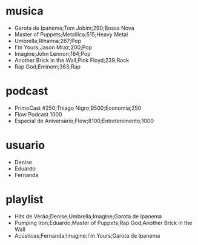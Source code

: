 # musica
- Garota de Ipanema;Tom Jobim;290;Bossa Nova
- Master of Puppets;Metallica;515;Heavy Metal
- Umbrella;Rihanna;267;Pop
- I'm Yours;Jason Mraz;200;Pop
- Imagine;John Lennon;184;Pop
- Another Brick in the Wall;Pink Floyd;239;Rock
- Rap God;Eminem;363;Rap

# podcast
- PrimoCast #250;Thiago Nigro;9500;Economia;250
- Flow Podcast 1000 
- Especial de Aniversário;Flow;8100;Entretenimento;1000

# usuario
- Denise
- Eduardo
- Fernanda

# playlist
- Hits de Verão;Denise;Umbrella;Imagine;Garota de Ipanema
- Pumping Iron;Eduardo;Master of Puppets;Rap God;Another Brick in the Wall
- Acústicas;Fernanda;Imagine;I'm Yours;Garota de Ipanema
